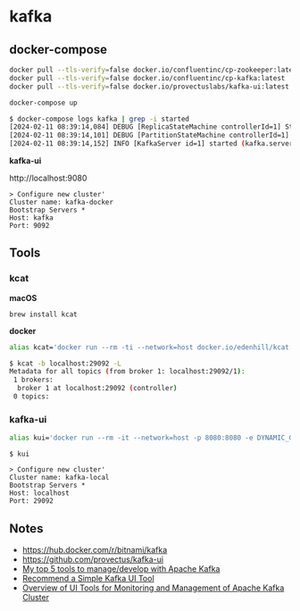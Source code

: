 # kafka

## docker-compose

```sh
docker pull --tls-verify=false docker.io/confluentinc/cp-zookeeper:latest
docker pull --tls-verify=false docker.io/confluentinc/cp-kafka:latest
docker pull --tls-verify=false docker.io/provectuslabs/kafka-ui:latest

docker-compose up

$ docker-compose logs kafka | grep -i started
[2024-02-11 08:39:14,084] DEBUG [ReplicaStateMachine controllerId=1] Started replica state machine with initial state -> HashMap() (kafka.controller.ZkReplicaStateMachine)
[2024-02-11 08:39:14,101] DEBUG [PartitionStateMachine controllerId=1] Started partition state machine with initial state -> HashMap() (kafka.controller.ZkPartitionStateMachine)
[2024-02-11 08:39:14,152] INFO [KafkaServer id=1] started (kafka.server.KafkaServer)
```

__kafka-ui__

http://localhost:9080

```
> Configure new cluster'
Cluster name: kafka-docker
Bootstrap Servers *
Host: kafka
Port: 9092
```

## Tools

### kcat

__macOS__

```
brew install kcat
```

__docker__

```sh
alias kcat='docker run --rm -ti --network=host docker.io/edenhill/kcat:1.7.1'
```

```sh
$ kcat -b localhost:29092 -L
Metadata for all topics (from broker 1: localhost:29092/1):
 1 brokers:
  broker 1 at localhost:29092 (controller)
 0 topics:
```

### kafka-ui

```sh
alias kui='docker run --rm -it --network=host -p 8080:8080 -e DYNAMIC_CONFIG_ENABLED=true docker.io/provectuslabs/kafka-ui'
```

```
$ kui

> Configure new cluster'
Cluster name: kafka-local
Bootstrap Servers *
Host: localhost
Port: 29092
```

## Notes

- https://hub.docker.com/r/bitnami/kafka
- https://github.com/provectus/kafka-ui
- [My top 5 tools to manage/develop with Apache Kafka](https://needablackcoffee.medium.com/my-top-5-tools-to-manage-develop-with-apache-kafka-2e6790a88ef2)
- [Recommend a Simple Kafka UI Tool](https://dev.to/dariusx/recommend-a-simple-kafka-ui-tool-5gob)
- [Overview of UI Tools for Monitoring and Management of Apache Kafka Cluster](https://towardsdatascience.com/overview-of-ui-tools-for-monitoring-and-management-of-apache-kafka-clusters-8c383f897e80)
